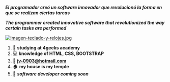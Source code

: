 
 ***El programador creó un software innovador que revolucionó la forma en que se realizan ciertas tareas*** 
 
 ***The programmer created innovative software that revolutionized the way certain tasks are performed***

[![imagen-teclado-y-relojes.jpg](https://i.postimg.cc/GhkdHJ2R/imagen-teclado-y-relojes.jpg)](https://postimg.cc/BXQdzFH7)
 

1. 🚀	 **studying at 4geeks academy**
2. 💻 **knowledge of HTML, CSS, BOOTSTRAP**
3. 🎯 **jv-0903@hotmail.com**
4. 🏠 **my house is my temple**
5. 🚀 ***software developer coming soon*** 


